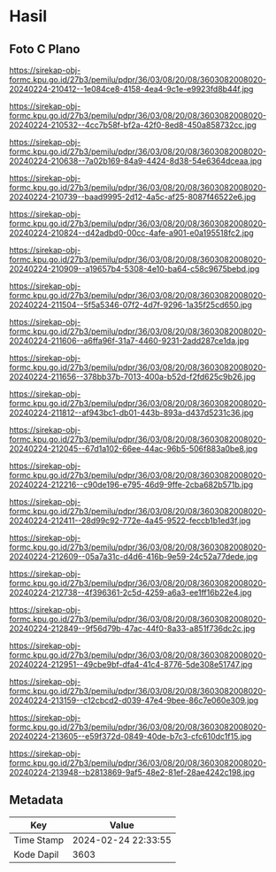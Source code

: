 # Hasil

## Foto C Plano

https://sirekap-obj-formc.kpu.go.id/27b3/pemilu/pdpr/36/03/08/20/08/3603082008020-20240224-210412--1e084ce8-4158-4ea4-9c1e-e9923fd8b44f.jpg

https://sirekap-obj-formc.kpu.go.id/27b3/pemilu/pdpr/36/03/08/20/08/3603082008020-20240224-210532--4cc7b58f-bf2a-42f0-8ed8-450a858732cc.jpg

https://sirekap-obj-formc.kpu.go.id/27b3/pemilu/pdpr/36/03/08/20/08/3603082008020-20240224-210638--7a02b169-84a9-4424-8d38-54e6364dceaa.jpg

https://sirekap-obj-formc.kpu.go.id/27b3/pemilu/pdpr/36/03/08/20/08/3603082008020-20240224-210739--baad9995-2d12-4a5c-af25-8087f46522e6.jpg

https://sirekap-obj-formc.kpu.go.id/27b3/pemilu/pdpr/36/03/08/20/08/3603082008020-20240224-210824--d42adbd0-00cc-4afe-a901-e0a195518fc2.jpg

https://sirekap-obj-formc.kpu.go.id/27b3/pemilu/pdpr/36/03/08/20/08/3603082008020-20240224-210909--a19657b4-5308-4e10-ba64-c58c9675bebd.jpg

https://sirekap-obj-formc.kpu.go.id/27b3/pemilu/pdpr/36/03/08/20/08/3603082008020-20240224-211504--5f5a5346-07f2-4d7f-9296-1a35f25cd650.jpg

https://sirekap-obj-formc.kpu.go.id/27b3/pemilu/pdpr/36/03/08/20/08/3603082008020-20240224-211606--a6ffa96f-31a7-4460-9231-2add287ce1da.jpg

https://sirekap-obj-formc.kpu.go.id/27b3/pemilu/pdpr/36/03/08/20/08/3603082008020-20240224-211656--378bb37b-7013-400a-b52d-f2fd625c9b26.jpg

https://sirekap-obj-formc.kpu.go.id/27b3/pemilu/pdpr/36/03/08/20/08/3603082008020-20240224-211812--af943bc1-db01-443b-893a-d437d5231c36.jpg

https://sirekap-obj-formc.kpu.go.id/27b3/pemilu/pdpr/36/03/08/20/08/3603082008020-20240224-212045--67d1a102-66ee-44ac-96b5-506f883a0be8.jpg

https://sirekap-obj-formc.kpu.go.id/27b3/pemilu/pdpr/36/03/08/20/08/3603082008020-20240224-212216--c90de196-e795-46d9-9ffe-2cba682b571b.jpg

https://sirekap-obj-formc.kpu.go.id/27b3/pemilu/pdpr/36/03/08/20/08/3603082008020-20240224-212411--28d99c92-772e-4a45-9522-feccb1b1ed3f.jpg

https://sirekap-obj-formc.kpu.go.id/27b3/pemilu/pdpr/36/03/08/20/08/3603082008020-20240224-212609--05a7a31c-d4d6-416b-9e59-24c52a77dede.jpg

https://sirekap-obj-formc.kpu.go.id/27b3/pemilu/pdpr/36/03/08/20/08/3603082008020-20240224-212738--4f396361-2c5d-4259-a6a3-ee1ff16b22e4.jpg

https://sirekap-obj-formc.kpu.go.id/27b3/pemilu/pdpr/36/03/08/20/08/3603082008020-20240224-212849--9f56d79b-47ac-44f0-8a33-a851f736dc2c.jpg

https://sirekap-obj-formc.kpu.go.id/27b3/pemilu/pdpr/36/03/08/20/08/3603082008020-20240224-212951--49cbe9bf-dfa4-41c4-8776-5de308e51747.jpg

https://sirekap-obj-formc.kpu.go.id/27b3/pemilu/pdpr/36/03/08/20/08/3603082008020-20240224-213159--c12cbcd2-d039-47e4-9bee-86c7e060e309.jpg

https://sirekap-obj-formc.kpu.go.id/27b3/pemilu/pdpr/36/03/08/20/08/3603082008020-20240224-213605--e59f372d-0849-40de-b7c3-cfc610dc1f15.jpg

https://sirekap-obj-formc.kpu.go.id/27b3/pemilu/pdpr/36/03/08/20/08/3603082008020-20240224-213948--b2813869-9af5-48e2-81ef-28ae4242c198.jpg


## Metadata

| Key        | Value               |
| ---------- | ------------------- |
| Time Stamp | 2024-02-24 22:33:55 |
| Kode Dapil | 3603                |



